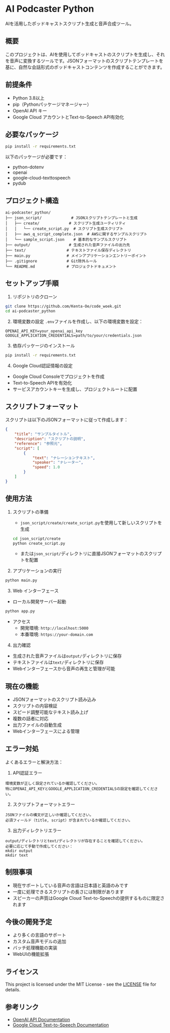 # AI Podcaster Python

AIを活用したポッドキャストスクリプト生成と音声合成ツール。

## 概要

このプロジェクトは、AIを使用してポッドキャストのスクリプトを生成し、それを音声に変換するツールです。JSONフォーマットのスクリプトテンプレートを基に、自然な会話形式のポッドキャストコンテンツを作成することができます。

## 前提条件

- Python 3.8以上
- pip（Pythonパッケージマネージャー）
- OpenAI API キー
- Google Cloud アカウントとText-to-Speech API有効化

## 必要なパッケージ

```bash
pip install -r requirements.txt
```

以下のパッケージが必要です：
- python-dotenv
- openai
- google-cloud-texttospeech
- pydub

## プロジェクト構造

```
ai-podcaster_python/
├── json_script/             # JSONスクリプトテンプレートと生成
│   ├── create/             # スクリプト生成ユーティリティ
│   │   └── create_script.py  # スクリプト生成スクリプト
│   ├── aws_q_script_complete.json  # AWSに関するサンプルスクリプト
│   └── sample_script.json    # 基本的なサンプルスクリプト
├── output/                 # 生成された音声ファイルの出力先
├── text/                  # テキストファイル保存ディレクトリ
├── main.py                # メインアプリケーションエントリーポイント
├── .gitignore             # Git除外ルール
└── README.md              # プロジェクトドキュメント
```

## セットアップ手順

1. リポジトリのクローン
```bash
git clone https://github.com/Kenta-Oe/code_woek.git
cd ai-podcaster_python
```

2. 環境変数の設定
`.env`ファイルを作成し、以下の環境変数を設定：
```env
OPENAI_API_KEY=your_openai_api_key
GOOGLE_APPLICATION_CREDENTIALS=path/to/your/credentials.json
```

3. 依存パッケージのインストール
```bash
pip install -r requirements.txt
```

4. Google Cloud認証情報の設定
- Google Cloud Consoleでプロジェクトを作成
- Text-to-Speech APIを有効化
- サービスアカウントキーを生成し、プロジェクトルートに配置

## スクリプトフォーマット

スクリプトは以下のJSONフォーマットに従って作成します：

```json
{
    "title": "サンプルタイトル",
    "description": "スクリプトの説明",
    "reference": "参照元",
    "script": [
        {
            "text": "ナレーションテキスト",
            "speaker": "ナレーター",
            "speed": 1.0
        }
    ]
}
```

## 使用方法

1. スクリプトの準備
   - `json_script/create/create_script.py`を使用して新しいスクリプトを生成
   ```bash
   cd json_script/create
   python create_script.py
   ```
   - または`json_script/`ディレクトリに直接JSONフォーマットのスクリプトを配置

2. アプリケーションの実行
```bash
python main.py
```

3. Web インターフェース
- ローカル開発サーバー起動
```bash
python app.py
```
- アクセス
  - 開発環境: `http://localhost:5000`
  - 本番環境: `https://your-domain.com`

4. 出力確認
- 生成された音声ファイルは`output/`ディレクトリに保存
- テキストファイルは`text/`ディレクトリに保存
- Webインターフェースから音声の再生と管理が可能

## 現在の機能

- JSONフォーマットのスクリプト読み込み
- スクリプトの内容検証
- スピード調整可能なテキスト読み上げ
- 複数の話者に対応
- 出力ファイルの自動生成
- Webインターフェースによる管理

## エラー対処

よくあるエラーと解決方法：

1. API認証エラー
```
環境変数が正しく設定されているか確認してください。
特にOPENAI_API_KEYとGOOGLE_APPLICATION_CREDENTIALSの設定を確認してください。
```

2. スクリプトフォーマットエラー
```
JSONファイルの構文が正しいか確認してください。
必須フィールド（title, script）が含まれているか確認してください。
```

3. 出力ディレクトリエラー
```
output/ディレクトリとtext/ディレクトリが存在することを確認してください。
必要に応じて手動で作成してください：
mkdir output
mkdir text
```

## 制限事項

- 現在サポートしている音声の言語は日本語と英語のみです
- 一度に処理できるスクリプトの長さには制限があります
- スピーカーの声質はGoogle Cloud Text-to-Speechの提供するものに限定されます

## 今後の開発予定

- より多くの言語のサポート
- カスタム音声モデルの追加
- バッチ処理機能の実装
- WebUIの機能拡張

## ライセンス

This project is licensed under the MIT License - see the [LICENSE](LICENSE) file for details.

## 参考リンク

- [OpenAI API Documentation](https://platform.openai.com/docs/)
- [Google Cloud Text-to-Speech Documentation](https://cloud.google.com/text-to-speech/docs)